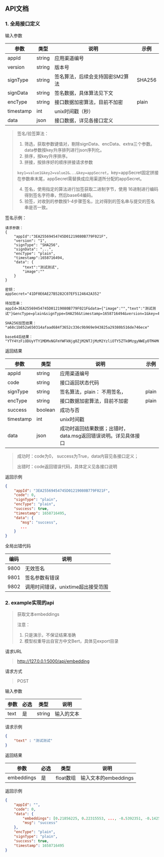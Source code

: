 
## API文档

### 1. 全局接口定义

输入参数

| 参数      | 类型   | 说明                          | 示例        |
| --------- | ------ | ----------------------------- | ----------- |
| appId     | string | 应用渠道编号                  |             |
| version   | string | 版本号                        |             |
| signType  | string | 签名算法，后续会支持国密SM2算法 | SHA256 |
| signData  | string | 签名数据，具体算法见下文      |             |
| encType   | string | 接口数据加密算法，目前不加密  | plain       |
| timestamp | int    | unix时间戳（秒）              |             |
| data      | json   | 接口数据，详见各接口定义      |             |

> 签名/验签算法：
>
> 1. 筛选，获取参数键值对，剔除signData、encData、extra三个参数。data参数按key升序排列进行json序列化。
> 2. 排序，按key升序排序。
> 3. 拼接，按排序好的顺序拼接请求参数
>
> ```key1=value1&key2=value2&...&key=appSecret```，key=appSecret固定拼接在参数串末尾，appSecret需替换成应用渠道所分配的appSecret。
>
> 4. 签名，使用指定的算法进行加签获取二进制字节，使用 16进制进行编码得到签名字符串，然后base64编码。
> 5. 验签，对收到的参数按1-4步骤签名，比对得到的签名串与提交的签名串是否一致。

签名示例：

```
请求参数：
{
    "appId":"3EA25569454745D01219080B779F021F",
    "version": "1",
    "signType": "SHA256",
    "signData": "...",
    "encType": "plain",
    "timestamp":1658716494,
    "data": {
        "text":"测试测试",
        "image":""
    }
}

密钥：
appSecret="41DF0E6AE27B5282C07EF5124642A352"

待加签串：
appId=3EA25569454745D01219080B779F021F&data={"image":"","text":"测试测试"}&encType=plain&signType=SHA256&timestamp=1658716494&version=1&key=41DF0E6AE27B5282C07EF5124642A352

SHA256加签结果：
"a68c1b852a650314afaad684f3652c336c9b969e943825a29380b516de746ece"

base64后结果：
"YTY4YzFiODUyYTY1MDMxNGFmYWFkNjg0ZjM2NTJjMzM2YzliOTY5ZTk0MzgyNWEyOTM4MGI1MTZkZTc0NmVjZQ=="

```

返回结果

| 参数      | 类型    | 说明                                                         | 示例  |
| --------- | ------- | ------------------------------------------------------------ | ----- |
| appId     | string  | 应用渠道编号                                                 |       |
| code      | string  | 接口返回状态代码                                             |       |
| signType  | string  | 签名算法，plain： 不用签名，                                | plain |
| encType   | string  | 接口数据加密算法，目前不加密                                 | plain |
| success   | boolean | 成功与否                                                     |       |
| timestamp | int     | unix时间戳                                                   |       |
| data      | json    | 成功时返回结果数据；出错时，data.msg返回错误说明。详见具体接口 |       |

> 成功时：code为0， success为True，data内容见各接口定义；
>
> 出错时：code返回错误代码，具体定义见各接口说明

返回示例

```json
{
    "appId": "3EA25569454745D01219080B779F021F", 
    "code": 0, 
    "signType": "plain",
    "encType": "plain",
    "success": true,
    "timestamp": 1658716495,
    "data": {
       "msg": "success", 
       ...
    }
}
```

全局出错代码

| 编码 | 说明                               |
| ---- | ---------------------------------- |
| 9800 | 无效签名                           |
| 9801 | 签名参数有错误                     |
| 9802 | 调用时间错误，unixtime超出接受范围 |



### 2. example实现的api

> 获取文本embeddings
>
> 注意：
>
> 1. 只是演示，不保证结果准确
> 2. 模型权重导出自官方中文Bert，具体见export目录

请求URL

> http://127.0.0.1:5000/api/embedding

请求方式

> POST

输入参数

| 参数  | 必选 | 类型   | 说明               |
| ----- | ---- | ------ | ------------------ |
| text | 是   | string | 输入的文本 |

请求示例

```json
{
    "text" : "测试测试"
}
```

返回结果

| 参数       | 必选 | 类型   | 说明                 |
| ---------- | ---- | ------ | -------------------- |
| embeddings     | 是   | float数组 | 输入文本的embeddings |


返回示例

```json
{
    "appId": "", 
    "code": 0, 
    "data": {
        "embeddings": [0.21856225, 0.22315553, ..., -0.5392351, -0.14255117], 
        "msg": "success"
    }, 
    "encType": "plain", 
    "signType": "plain", 
    "success": true, 
    "timestamp": 1658716495
}
```
